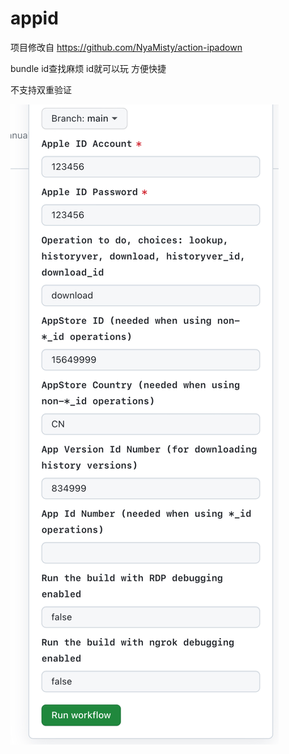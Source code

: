 # appid

项目修改自 https://github.com/NyaMisty/action-ipadown

bundle id查找麻烦 id就可以玩 方便快捷

不支持双重验证

![Image text](https://github.com/srlihg66/appid/raw/main/旧版示范.jpg)

